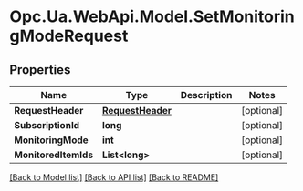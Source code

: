 # Opc.Ua.WebApi.Model.SetMonitoringModeRequest

## Properties

Name | Type | Description | Notes
------------ | ------------- | ------------- | -------------
**RequestHeader** | [**RequestHeader**](RequestHeader.md) |  | [optional] 
**SubscriptionId** | **long** |  | [optional] 
**MonitoringMode** | **int** |  | [optional] 
**MonitoredItemIds** | **List&lt;long&gt;** |  | [optional] 

[[Back to Model list]](../README.md#documentation-for-models) [[Back to API list]](../README.md#documentation-for-api-endpoints) [[Back to README]](../README.md)


